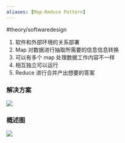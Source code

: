 ```yaml
---
aliases: [Map-Reduce Pattern]
---
```

#theory/softwaredesign 
1. 软件和外部环境的关系部署
2. Map 对数据进行抽取所需要的信息信息转换
3. 可以有多个 map 处理数据工作内容不一样
4. 相互独立可以运行
5. Reduce 进行合并产出想要的答案

### 解决方案
![](https://spricoder.oss-cn-shanghai.aliyuncs.com/2021-Software-System-Design/img/lec14/22.png)

### 概述图
![](https://spricoder.oss-cn-shanghai.aliyuncs.com/2021-Software-System-Design/img/lec14/23.png)